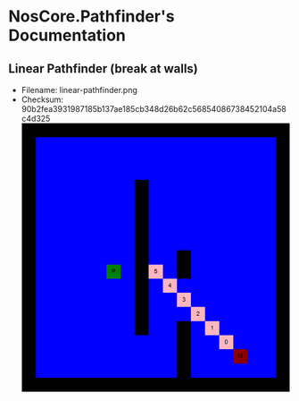 # NosCore.Pathfinder's Documentation
## Linear Pathfinder (break at walls)
- Filename: linear-pathfinder.png
- Checksum: 90b2fea3931987185b137ae185cb348d26b62c56854086738452104a58c4d325
![brushfire](./linear-pathfinder.png)
